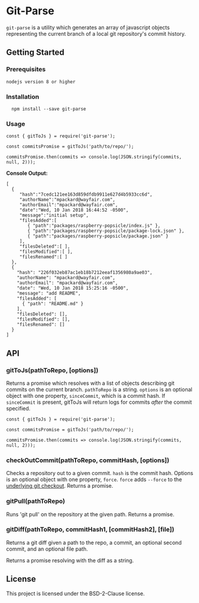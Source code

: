 # Git-Parse

`git-parse` is a utility which generates an array of javascript objects representing the current branch of a local git repository's commit history.

## Getting Started

### Prerequisites

```
nodejs version 8 or higher
```

### Installation

```
  npm install --save git-parse
```

### Usage

```
const { gitToJs } = require('git-parse');

const commitsPromise = gitToJs('path/to/repo/');

commitsPromise.then(commits => console.log(JSON.stringify(commits, null, 2)));

```

**Console Output:**

```
[
  {
     "hash":"7cedc121ee163d859dfdb9911e627d4b5933cc6d",
     "authorName":"mpackard@wayfair.com",
     "authorEmail":"mpackard@wayfair.com",
     "date":"Wed, 10 Jan 2018 16:44:52 -0500",
     "message":"initial setup",
     "filesAdded":[
        { "path":"packages/raspberry-popsicle/index.js" },
        { "path":"packages/raspberry-popsicle/package-lock.json" },
        { "path":"packages/raspberry-popsicle/package.json" }
     ],
     "filesDeleted":[ ],
     "filesModified":[ ],
     "filesRenamed":[ ]
  },
  {
    "hash": "226f032eb87ac1eb18b7212eeaf1356980a9ae03",
    "authorName": "mpackard@wayfair.com",
    "authorEmail": "mpackard@wayfair.com",
    "date": "Wed, 10 Jan 2018 15:25:16 -0500",
    "message": "add README",
    "filesAdded": [
      { "path": "README.md" }
    ],
    "filesDeleted": [],
    "filesModified": [],
    "filesRenamed": []
  }
]
```

## API

### gitToJs(pathToRepo, [options])

Returns a promise which resolves with a list of objects describing git commits on the current branch. `pathToRepo` is a string. `options` is an optional object with one property, `sinceCommit`, which is a commit hash. If `sinceCommit` is present, gitToJs will return logs for commits _after_ the commit specified.

```
const { gitToJs } = require('git-parse');

const commitsPromise = gitToJs('path/to/repo/');

commitsPromise.then(commits => console.log(JSON.stringify(commits, null, 2)));
```

### checkOutCommit(pathToRepo, commitHash, [options])

Checks a repository out to a given commit. `hash` is the commit hash. Options is an optional object with one property, `force`. `force` adds `--force` to the [underlying git checkout](https://git-scm.com/docs/git-checkout#git-checkout--f). Returns a promise.

### gitPull(pathToRepo)

Runs 'git pull' on the repository at the given path. Returns a promise.

### gitDiff(pathToRepo, commitHash1, [commitHash2], [file])

Returns a git diff given a path to the repo, a commit, an optional second commit, and an optional file path.

Returns a promise resolving with the diff as a string.

## License

This project is licensed under the BSD-2-Clause license.
